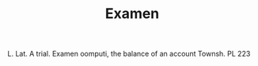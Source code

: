 ---
title: Examen
letter: E
permalink: "/definitions/bld-examen.html"
body: L. Lat. A trial. Examen oomputi, the balance of an account Townsh. PL 223
published_at: '2018-07-07'
source: Black's Law Dictionary 2nd Ed (1910)
layout: post
---